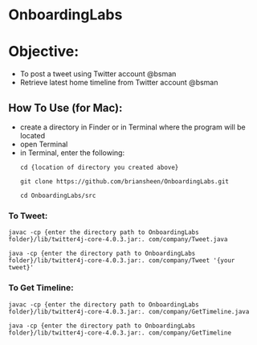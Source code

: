 # OnboardingLabs

# Objective:  

  - To post a tweet using Twitter account @bsman
  - Retrieve latest home timeline from Twitter account @bsman


## How To Use (for Mac):
  - create a directory in Finder or in Terminal where the program will be located
  - open Terminal
  - in Terminal, enter the following:
    ```
    cd {location of directory you created above}

    git clone https://github.com/briansheen/OnboardingLabs.git

    cd OnboardingLabs/src
    ```
### To Tweet:

    javac -cp {enter the directory path to OnboardingLabs folder}/lib/twitter4j-core-4.0.3.jar:. com/company/Tweet.java

    java -cp {enter the directory path to OnboardingLabs folder}/lib/twitter4j-core-4.0.3.jar:. com/company/Tweet '{your tweet}'

### To Get Timeline:

    javac -cp {enter the directory path to OnboardingLabs folder}/lib/twitter4j-core-4.0.3.jar:. com/company/GetTimeline.java

    java -cp {enter the directory path to OnboardingLabs folder}/lib/twitter4j-core-4.0.3.jar:. com/company/GetTimeline
    

